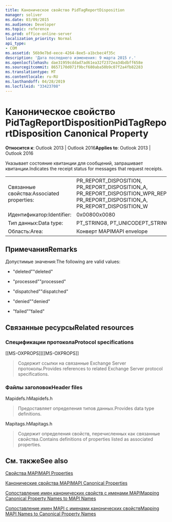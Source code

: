```yaml
---
title: Каноническое свойство PidTagReportDisposition
manager: soliver
ms.date: 03/09/2015
ms.audience: Developer
ms.topic: reference
ms.prod: office-online-server
localization_priority: Normal
api_type:
- COM
ms.assetid: 56b9e7bd-eece-4264-8ee5-a1bcbec4f35c
description: 'Дата последнего изменения: 9 марта 2015 г.'
ms.openlocfilehash: dae31959cddad7ad61ea32f2372ea34bdbff658e
ms.sourcegitcommit: 8657170d071f9bcf680aba50b9c07f2a4fb82283
ms.translationtype: MT
ms.contentlocale: ru-RU
ms.lasthandoff: 04/28/2019
ms.locfileid: "33423708"
---
```

# <a name="pidtagreportdisposition-canonical-property"></a><span data-ttu-id="d6e76-103">Каноническое свойство PidTagReportDisposition</span><span class="sxs-lookup"><span data-stu-id="d6e76-103">PidTagReportDisposition Canonical Property</span></span>

  
  
<span data-ttu-id="d6e76-104">**Относится к**: Outlook 2013 | Outlook 2016</span><span class="sxs-lookup"><span data-stu-id="d6e76-104">**Applies to**: Outlook 2013 | Outlook 2016</span></span> 
  
<span data-ttu-id="d6e76-105">Указывает состояние квитанции для сообщений, запрашивает квитанции.</span><span class="sxs-lookup"><span data-stu-id="d6e76-105">Indicates the receipt status for messages that request receipts.</span></span> 
  
|||
|:-----|:-----|
|<span data-ttu-id="d6e76-106">Связанные свойства:</span><span class="sxs-lookup"><span data-stu-id="d6e76-106">Associated properties:</span></span>  <br/> |<span data-ttu-id="d6e76-107">PR_REPORT_DISPOSITION, PR_REPORT_DISPOSITION_A, PR_REPORT_DISPOSITION_W</span><span class="sxs-lookup"><span data-stu-id="d6e76-107">PR_REPORT_DISPOSITION, PR_REPORT_DISPOSITION_A, PR_REPORT_DISPOSITION_W</span></span>  <br/> |
|<span data-ttu-id="d6e76-108">Идентификатор:</span><span class="sxs-lookup"><span data-stu-id="d6e76-108">Identifier:</span></span>  <br/> |<span data-ttu-id="d6e76-109">0x0080</span><span class="sxs-lookup"><span data-stu-id="d6e76-109">0x0080</span></span>  <br/> |
|<span data-ttu-id="d6e76-110">Тип данных:</span><span class="sxs-lookup"><span data-stu-id="d6e76-110">Data type:</span></span>  <br/> |<span data-ttu-id="d6e76-111">PT_STRING8, PT_UNICODE</span><span class="sxs-lookup"><span data-stu-id="d6e76-111">PT_STRING8, PT_UNICODE</span></span>  <br/> |
|<span data-ttu-id="d6e76-112">Область:</span><span class="sxs-lookup"><span data-stu-id="d6e76-112">Area:</span></span>  <br/> |<span data-ttu-id="d6e76-113">Конверт MAPI</span><span class="sxs-lookup"><span data-stu-id="d6e76-113">MAPI envelope</span></span>  <br/> |
   
## <a name="remarks"></a><span data-ttu-id="d6e76-114">Примечания</span><span class="sxs-lookup"><span data-stu-id="d6e76-114">Remarks</span></span>

<span data-ttu-id="d6e76-115">Допустимые значения:</span><span class="sxs-lookup"><span data-stu-id="d6e76-115">The following are valid values:</span></span>
  
- <span data-ttu-id="d6e76-116">"deleted"</span><span class="sxs-lookup"><span data-stu-id="d6e76-116">"deleted"</span></span>
    
- <span data-ttu-id="d6e76-117">"processed"</span><span class="sxs-lookup"><span data-stu-id="d6e76-117">"processed"</span></span>
    
- <span data-ttu-id="d6e76-118">"dispatched"</span><span class="sxs-lookup"><span data-stu-id="d6e76-118">"dispatched"</span></span>
    
- <span data-ttu-id="d6e76-119">"denied"</span><span class="sxs-lookup"><span data-stu-id="d6e76-119">"denied"</span></span>
    
- <span data-ttu-id="d6e76-120">"failed"</span><span class="sxs-lookup"><span data-stu-id="d6e76-120">"failed"</span></span>
    
## <a name="related-resources"></a><span data-ttu-id="d6e76-121">Связанные ресурсы</span><span class="sxs-lookup"><span data-stu-id="d6e76-121">Related resources</span></span>

### <a name="protocol-specifications"></a><span data-ttu-id="d6e76-122">Спецификации протокола</span><span class="sxs-lookup"><span data-stu-id="d6e76-122">Protocol specifications</span></span>

<span data-ttu-id="d6e76-123">[[MS-OXPROPS]]</span><span class="sxs-lookup"><span data-stu-id="d6e76-123">[[MS-OXPROPS]]</span></span> 
  
> <span data-ttu-id="d6e76-124">Содержит ссылки на связанные Exchange Server протоколы.</span><span class="sxs-lookup"><span data-stu-id="d6e76-124">Provides references to related Exchange Server protocol specifications.</span></span>
    
### <a name="header-files"></a><span data-ttu-id="d6e76-125">Файлы заголовок</span><span class="sxs-lookup"><span data-stu-id="d6e76-125">Header files</span></span>

<span data-ttu-id="d6e76-126">Mapidefs.h</span><span class="sxs-lookup"><span data-stu-id="d6e76-126">Mapidefs.h</span></span>
  
> <span data-ttu-id="d6e76-127">Предоставляет определения типов данных.</span><span class="sxs-lookup"><span data-stu-id="d6e76-127">Provides data type definitions.</span></span>
    
<span data-ttu-id="d6e76-128">Mapitags.h</span><span class="sxs-lookup"><span data-stu-id="d6e76-128">Mapitags.h</span></span>
  
> <span data-ttu-id="d6e76-129">Содержит определения свойств, перечисленных как связанные свойства.</span><span class="sxs-lookup"><span data-stu-id="d6e76-129">Contains definitions of properties listed as associated properties.</span></span>
    
## <a name="see-also"></a><span data-ttu-id="d6e76-130">См. также</span><span class="sxs-lookup"><span data-stu-id="d6e76-130">See also</span></span>



[<span data-ttu-id="d6e76-131">Свойства MAPI</span><span class="sxs-lookup"><span data-stu-id="d6e76-131">MAPI Properties</span></span>](mapi-properties.md)
  
[<span data-ttu-id="d6e76-132">Канонические свойства MAPI</span><span class="sxs-lookup"><span data-stu-id="d6e76-132">MAPI Canonical Properties</span></span>](mapi-canonical-properties.md)
  
[<span data-ttu-id="d6e76-133">Сопоставление имен канонических свойств с именами MAPI</span><span class="sxs-lookup"><span data-stu-id="d6e76-133">Mapping Canonical Property Names to MAPI Names</span></span>](mapping-canonical-property-names-to-mapi-names.md)
  
[<span data-ttu-id="d6e76-134">Сопоставление имен MAPI с именами канонических свойств</span><span class="sxs-lookup"><span data-stu-id="d6e76-134">Mapping MAPI Names to Canonical Property Names</span></span>](mapping-mapi-names-to-canonical-property-names.md)

